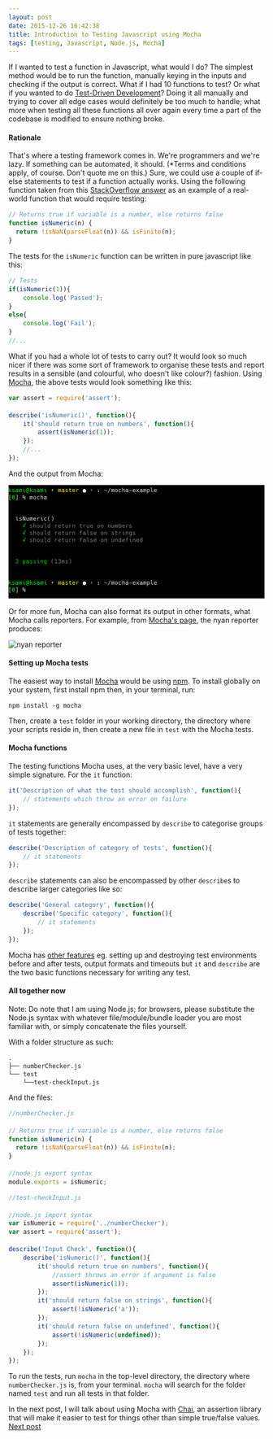 ```yaml
---
layout: post
date: 2015-12-26 16:42:38
title: Introduction to Testing Javascript using Mocha
tags: [testing, Javascript, Node.js, Mocha]
---
```

If I wanted to test a function in Javascript, what would I do? The simplest method would be to run the function, manually keying in the inputs and checking if the output is correct. What if I had 10 functions to test? Or what if you wanted to do [Test-Driven Development](https://en.wikipedia.org/wiki/Test-driven_development)? Doing it all manually and trying to cover all edge cases would definitely be too much to handle; what more when testing all these functions all over again every time a part of the codebase is modified to ensure nothing broke.


#### Rationale
That's where a testing framework comes in. We're programmers and we're lazy. If something can be automated, it should. (*Terms and conditions apply, of course. Don't quote me on this.) Sure, we could use a couple of if-else statements to test if a function actually works. Using the following function taken from this [StackOverflow answer](http://stackoverflow.com/a/1830844/4469613) as an example of a real-world function that would require testing:

```javascript
// Returns true if variable is a number, else returns false
function isNumeric(n) {
  return !isNaN(parseFloat(n)) && isFinite(n);
}
```

The tests for the `isNumeric` function can be written in pure javascript like this:

```javascript
// Tests
if(isNumeric(1)){
    console.log('Passed');
}
else{
    console.log('Fail');
}
//...
```

What if you had a whole lot of tests to carry out? It would look so much nicer if there was some sort of framework to organise these tests and report results in a sensible (and colourful, who doesn't like colour?) fashion. Using [Mocha](https://mochajs.org/), the above tests would look something like this:

```javascript
var assert = require('assert');

describe('isNumeric()', function(){
    it('should return true on numbers', function(){
        assert(isNumeric(1));
    });
    //...
});
```

And the output from Mocha:

![mocha output](../../../images/2015-12-26-mocha.png)

Or for more fun, Mocha can also format its output in other formats, what Mocha calls reporters. For example, from [Mocha's page](https://mochajs.org/), the nyan reporter produces:

![nyan reporter](https://mochajs.org/images/reporter-nyan.png)


#### Setting up Mocha tests
The easiest way to install [Mocha](https://mochajs.org/) would be using [npm](https://www.npmjs.com/). To install globally on your system, first install npm then, in your terminal, run:

```
npm install -g mocha
```

Then, create a `test` folder in your working directory, the directory where your scripts reside in, then create a new file in `test` with the Mocha tests.


#### Mocha functions
The testing functions Mocha uses, at the very basic level, have a very simple signature. For the `it` function:

```javascript
it('Description of what the test should accomplish', function(){
    // statements which throw an error on failure
});
```

`it` statements are generally encompassed by `describe` to categorise groups of tests together:

```javascript
describe('Description of category of tests', function(){
    // it statements
});
```

`describe` statements can also be encompassed by other `describe`s to describe larger categories like so:

```javascript
describe('General category', function(){
    describe('Specific category', function(){
        // it statements
    });
});
```

Mocha has [other features](https://mochajs.org) eg. setting up and destroying test environments before and after tests, output formats and timeouts but `it` and `describe` are the two basic functions necessary for writing any test.


#### All together now
Note: Do note that I am using Node.js; for browsers, please substitute the Node.js syntax with whatever file/module/bundle loader you are most familiar with, or simply concatenate the files yourself.

With a folder structure as such:

```
.
├── numberChecker.js
└── test
    └──test-checkInput.js
```

And the files:

```javascript
//numberChecker.js

// Returns true if variable is a number, else returns false
function isNumeric(n) {
  return !isNaN(parseFloat(n)) && isFinite(n);
}

//node.js export syntax
module.exports = isNumeric;
```

```javascript
//test-checkInput.js

//node.js import syntax
var isNumeric = require('../numberChecker');
var assert = require('assert');

describe('Input Check', function(){
    describe('isNumeric()', function(){
        it('should return true on numbers', function(){
            //assert throws an error if argument is false
            assert(isNumeric(1));
        });
        it('should return false on strings', function(){
            assert(!isNumeric('a'));
        });
        it('should return false on undefined', function(){
            assert(!isNumeric(undefined));
        });
    });
});
```

To run the tests, run `mocha` in the top-level directory, the directory where `numberChecker.js` is, from your terminal. `mocha` will search for the folder named `test` and run all tests in that folder.

In the next post, I will talk about using Mocha with [Chai](http://chaijs.com/), an assertion library that will make it easier to test for things other than simple true/false values. [Next post](2015/01/07/Testing-Javascript-with-Mocha-and-Chai.html)